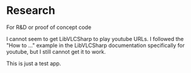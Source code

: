 # Research
For R&amp;D or proof of concept code

I cannot seem to get LibVLCSharp to play youtube URLs. 
I followed the "How to ..." example in the LibVLCSharp documentation specifically for youtube, but I still cannot get it to work.

This is just a test app.
